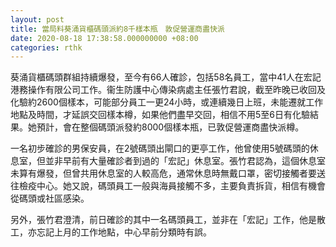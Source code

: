 ```yaml
---
layout: post
title: 當局料葵涌貨櫃碼頭派約8千樣本瓶　敦促營運商盡快派
date: 2020-08-18 17:38:58.000000000 +08:00
categories: rthk
---
```


葵涌貨櫃碼頭群組持續爆發，至今有66人確診，包括58名員工，當中41人在宏記港務操作有限公司工作。衞生防護中心傳染病處主任張竹君說，截至昨晚已收回及化驗約2600個樣本，可能部分員工一更24小時，或連續幾日上班，未能遷就工作地點及時間，才延誤交回樣本樽，如果他們盡早交回，相信不用5至6日有化驗結果。她預計，會在整個碼頭派發約8000個樣本瓶，已敦促營運商盡快派樽。

一名初步確診的男保安員，在2號碼頭出閘口的更亭工作，他曾使用5號碼頭的休息室，但並非早前有大量確診者到過的「宏記」休息室。張竹君認為，這個休息室未算有爆發，但曾共用休息室的人較高危，通常休息時無戴口罩，密切接觸者要送往檢疫中心。她又說，碼頭員工一般與海員接觸不多，主要負責拆貨，相信有機會從碼頭或社區感染。

另外，張竹君澄清，前日確診的其中一名碼頭員工，並非在「宏記」工作，他是散工，亦忘記上月的工作地點，中心早前分類時有誤。
